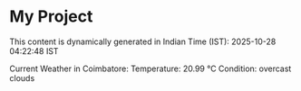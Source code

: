 # My Project

This content is dynamically generated in Indian Time (IST): 2025-10-28 04:22:48 IST


Current Weather in Coimbatore:
Temperature: 20.99 °C
Condition: overcast clouds
